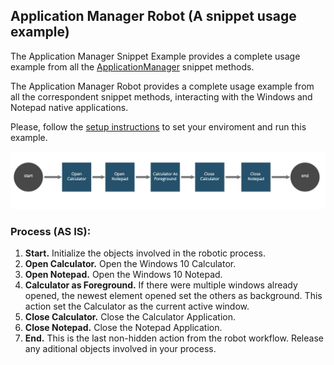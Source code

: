 
## Application Manager Robot (A snippet usage example)


The Application Manager Snippet Example provides a complete usage example from all the
[ApplicationManager](https://github.com/appianps/ps-plugin-appianrpa-Snippets/tree/master/snippets-libraries/snippet-application-manager) snippet methods.

The Application Manager Robot provides a complete usage example from all the
correspondent snippet methods, interacting with the Windows and Notepad native applications.

Please, follow the [setup instructions](https://docs.appian.com/suite/help/20.1/rpa/develop/deploying-code.html) to set your enviroment and run this example.

![AppianRPA](img/workflow.jpg)

### Process (AS IS):

1. **Start.** Initialize the objects involved in the robotic process.
2. **Open Calculator.**  Open the Windows 10 Calculator.
3. **Open Notepad.** Open the Windows 10 Notepad.
4. **Calculator as Foreground.**  If there were multiple windows already opened, the newest element opened set the others as background. This action set the Calculator as the current active window.
5. **Close Calculator.** Close the Calculator Application.
6. **Close Notepad.** Close the Notepad Application.
7. **End.** This is the last non-hidden action from the robot workflow. Release any aditional objects involved in your process.